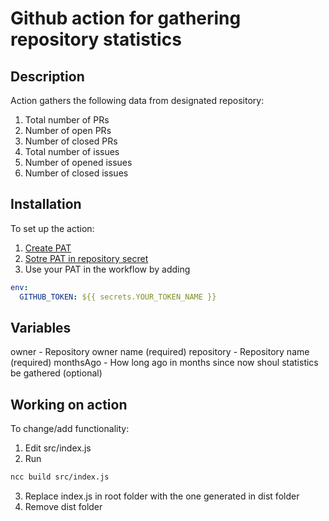 # Github action for gathering repository statistics

## Description

Action gathers the following data from designated repository:
1. Total number of PRs
2. Number of open PRs
3. Number of closed PRs
4. Total number of issues
5. Number of opened issues
6. Number of closed issues

## Installation

To set up the action:
1.  [Create PAT](https://docs.github.com/en/authentication/keeping-your-account-and-data-secure/creating-a-personal-access-token)
2.  [Sotre PAT in repository secret](https://docs.github.com/en/actions/security-guides/encrypted-secrets#creating-encrypted-secrets-for-a-repository)
3.  Use your PAT in the workflow by adding
```yaml
env:
  GITHUB_TOKEN: ${{ secrets.YOUR_TOKEN_NAME }}
```

## Variables
owner - Repository owner name (required)
repository - Repository name (required)
monthsAgo - How long ago in months since now shoul statistics be gathered (optional)

## Working on action
To change/add functionality:
1. Edit src/index.js
2. Run 
```sh
ncc build src/index.js
```
3. Replace index.js in root folder with the one generated in dist folder
4. Remove dist folder